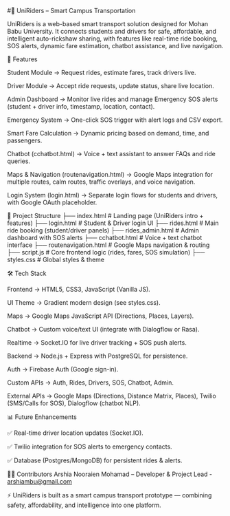#🚗 UniRiders – Smart Campus Transportation

UniRiders is a web-based smart transport solution designed for Mohan Babu University. It connects students and drivers for safe, affordable, and intelligent auto-rickshaw sharing, with features like real-time ride booking, SOS alerts, dynamic fare estimation, chatbot assistance, and live navigation.

🌟 Features

Student Module → Request rides, estimate fares, track drivers live.

Driver Module → Accept ride requests, update status, share live location.

Admin Dashboard → Monitor live rides and manage Emergency SOS alerts (student + driver info, timestamp, location, contact).

Emergency System → One-click SOS trigger with alert logs and CSV export.

Smart Fare Calculation → Dynamic pricing based on demand, time, and passengers.

Chatbot (cchatbot.html) → Voice + text assistant to answer FAQs and ride queries.

Maps & Navigation (routenavigation.html) → Google Maps integration for multiple routes, calm routes, traffic overlays, and voice navigation.

Login System (login.html) → Separate login flows for students and drivers, with Google OAuth placeholder.

📂 Project Structure
├── index.html            # Landing page (UniRiders intro + features)
├── login.html            # Student & Driver login UI
├── rides.html            # Main ride booking (student/driver panels)
├── rides_admin.html      # Admin dashboard with SOS alerts
├── cchatbot.html         # Voice + text chatbot interface
├── routenavigation.html  # Google Maps navigation & routing
├── script.js             # Core frontend logic (rides, fares, SOS simulation)
├── styles.css            # Global styles & theme

🛠️ Tech Stack

Frontend → HTML5, CSS3, JavaScript (Vanilla JS).

UI Theme → Gradient modern design (see styles.css).

Maps → Google Maps JavaScript API (Directions, Places, Layers).

Chatbot → Custom voice/text UI (integrate with Dialogflow or Rasa).

Realtime  → Socket.IO for live driver tracking + SOS push alerts.

Backend  → Node.js + Express with PostgreSQL for persistence.

Auth  → Firebase Auth (Google sign-in).

Custom APIs → Auth, Rides, Drivers, SOS, Chatbot, Admin.

External APIs → Google Maps (Directions, Distance Matrix, Places), Twilio (SMS/Calls for SOS), Dialogflow (chatbot NLP).


📊 Future Enhancements

✅ Real-time driver location updates (Socket.IO).

✅ Twilio integration for SOS alerts to emergency contacts.

✅ Database (Postgres/MongoDB) for persistent rides & alerts.



👨‍💻 Contributors
Arshia Nooraien Mohamad – Developer & Project Lead - arshiambu@gmail.com

⚡ UniRiders is built as a smart campus transport prototype — combining safety, affordability, and intelligence into one platform.
